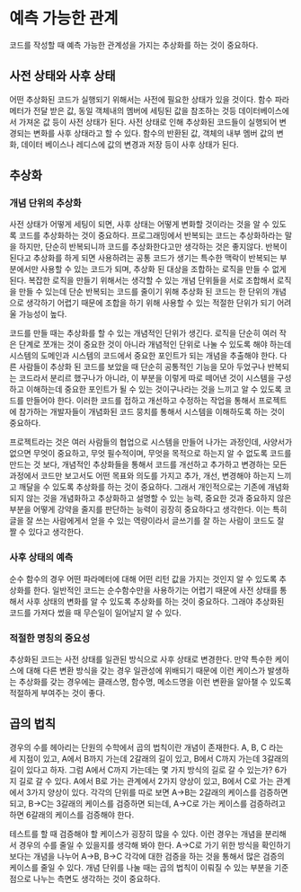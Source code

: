 # 예측 가능한 관계

코드를 작성할 때 예측 가능한 관계성을 가지는 추상화를 하는 것이 중요하다.

## 사전 상태와 사후 상태

어떤 추상화된 코드가 실행되기 위해서는 사전에 필요한 상태가 있을 것이다. 함수 파라메터가 전달 받은 값, 동일 객체내의 멤버에 세팅된 값을 참조하는 것등 데이터베이스에서 가져온 값 등이 사전 상태가 된다. 사전 상태로 인해 추상화된 코드들이 실행되어 변경되는 변화를 사후 상태라고 할 수 있다. 함수의 반환된 값, 객체의 내부 멤버 값의 변화, 데이터 베이스나 레디스에 값의 변경과 저장 등이 사후 상태가 된다.

## 추상화

### 개념 단위의 추상화

사전 상태가 어떻게 세팅이 되면, 사후 상태는 어떻게 변화할 것이라는 것을 알 수 있도록 코드를 추상화하는 것이 중요하다. 프로그래밍에서 반복되는 코드는 추상화하라는 말을 하지만, 단순히 반복되니까 코드를 추상화한다고만 생각하는 것은 좋지않다. 반복이 된다고 추상화를 하게 되면 사용하려는 공통 코드가 생기는 특수한 맥락이 반복되는 부분에서만 사용할 수 있는 코드가 되며, 추상화 된 대상을 조합하는 로직을 만들 수 없게 된다. 복잡한 로직을 만들기 위해서는 생각할 수 있는 개념 단위들을 서로 조합해서 로직을 만들 수 있는데 단순 반복되는 코드를 줄이기 위해 추상화 된 코드는 한 단위의 개념으로 생각하기 어렵기 때문에 조합을 하기 위해 사용할 수 있는 적절한 단위가 되기 어려울 가능성이 높다.

코드를 만들 때는 추상화를 할 수 있는 개념적인 단위가 생긴다. 로직을 단순히 여러 작은 단계로 쪼개는 것이 중요한 것이 아니라 개념적인 단위로 나눌 수 있도록 해야 하는데 시스템의 도메인과 시스템의 코드에서 중요한 포인트가 되는 개념을 추출해야 한다. 다른 사람들이 추상화 된 코드를 보았을 때 단순히 공통적인 기능을 모아 두었구나 반복되는 코드라서 분리르 했구나가 아니라, 이 부분을 이렇게 따로 떼어낸 것이 시스템을 구성하고 이해하는데 중요한 포인트가 될 수 있는 것이구나라는 것을 느끼고 알 수 있도록 코드를 만들어야 한다. 이러한 코드를 접하고 개선하고 수정하는 작업을 통해서 프로젝트에 참가하는 개발자들이 개념화된 코드 뭉치를 통해서 시스템을 이해하도록 하는 것이 중요하다.

프로젝트라는 것은 여러 사람들의 협업으로 시스템을 만들어 나가는 과정인데, 사양서가 없으면 무엇이 중요하고, 무엇 필수적이며, 무엇을 목적으로 하는지 알 수 없도록 코드를 만드는 것 보다, 개념적인 추상화들을 통해서 코드를 개선하고 추가하고 변경하는 모든 과정에서 코드만 보고서도 어떤 목표와 의도를 가지고 추가, 개선, 변경해야 하는지 느끼고 깨달을 수 있도록 추상화를 하는 것이 중요하다. 그래서 개인적으로는 기존에 개념화 되지 않는 것을 개념화하고 추상화하고 설명할 수 있는 능력, 중요한 것과 중요하지 않은 부분을 어떻게 강약을 줄지를 판단하는 능력이 굉장히 중요하다고 생각한다. 이는 특히 글을 잘 쓰는 사람에게서 얻을 수 있는 역량이라서 글쓰기를 잘 하는 사람이 코드도 잘 짤 수 있다고 생각한다.

### 사후 상태의 예측

순수 함수의 경우 어떤 파라메터에 대해 어떤 리턴 값을 가지는 것인지 알 수 있도록 추상화를 한다. 일반적인 코드는 순수함수만을 사용하기는 어렵기 때문에 사전 상태를 통해서 사후 상태의 변화를 알 수 있도록 추상화를 하는 것이 중요하다. 그래야 추상화된 코드를 가져다 썼을 때 무슨일이 일어날지 알 수 있다.

### 적절한 명칭의 중요성

추상화된 코드는 사전 상태를 일관된 방식으로 사후 상태로 변경한다. 만약 특수한 케이스에 대해 다른 변환 방식을 갖는 경우 일관성에 위배되기 때문에 이런 케이스가 발생하는 추상화를 갖는 경우에는 클래스명, 함수명, 메소드명을 이런 변환을 알아챌 수 있도록 적절하게 부여주는 것이 좋다.

## 곱의 법칙

경우의 수를 헤아리는 단원의 수학에서 곱의 법칙이란 개념이 존재한다. A, B, C 라는 세 지점이 있고, A에서 B까지 가는데 2갈래의 길이 있고, B에서 C까지 가는데 3갈래의 길이 있다고 하자. 그럼 A에서 C까지 가는데는 몇 가지 방식의 길로 갈 수 있는가? 6가지 길로 갈 수 있다. A에서 B로 가는 관계에서 2가지 양상이 있고, B에서 C로 가는 관계에서 3가지 양상이 있다. 각각의 단위를 따로 보면 A->B는 2갈래의 케이스를 검증하면 되고, B->C는 3갈래의 케이스를 검증하면 되는데, A->C로 가는 케이스를 검증하려고 하면 6갈래의 케이스를 검증해야 한다.

테스트를 할 때 검증해야 할 케이스가 굉장히 많을 수 있다. 이런 경우는 개념을 분리해서 경우의 수를 줄일 수 있을지를 생각해 봐야 한다. A->C로 가기 위한 방식을 확인하기 보다는 개념을 나누어 A->B, B->C 각각에 대한 검증을 하는 것을 통해서 많은 검증의 케이스를 줄일 수 있다. 개념 단위를 나눌 때는 곱의 법칙이 이뤄질 수 있는 부분을 기준점으로 나누는 측면도 생각하는 것이 중요하다.
